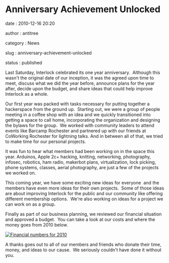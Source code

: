 Anniversary Achievement Unlocked
================================

date
:   2010-12-16 20:20

author
:   antitree

category
:   News

slug
:   anniversary-achievement-unlocked

status
:   published

Last Saturday, Interlock celebrated its one year anniversary.  Although
this wasn't the original date of our inception, it was the agreed upon
time to meet, discuss what we did the year before, announce plans for
the year after, decide upon the budget, and share ideas that could help
improve Interlock as a whole.

Our first year was packed with tasks necessary for putting together a
hackerspace from the ground up.  Starting out, we were a group of people
meeting in a coffee shop with an idea and we quickly transitioned into
getting a space to call home, incorporating the organization and
designing the bylaws for the group.  We worked with community leaders to
attend events like Barcamp Rochester and partnered up with our friends
at CoWorking Rochester for lightning talks. And in between all of that,
we tried to make time for our personal projects.

It was fun to hear what members had been working on in the space this
year. Arduinos, Apple 2c+ hacking, knitting, networking, photography,
infosec, robotics, ham radio, makerbot plans, virtualization, lock
picking, phone systems, classes, aerial photography, are just a few of
the projects we worked on.

This coming year, we have some exciting new ideas for everyone  and the
members have even more ideas for their own projects.  Some of those
ideas are about improving Interlock for the public and our community
like offering different membership options.  We're also working on ideas
for a project we can work on as a group.

Finally as part of our business planning, we reviewed our financial
situation and approved a budget.  You can take a look at our costs and
where the money goes from 2010 below.

[![Financial numbers for
2010](http://www.interlockroc.org/wp-content/uploads/2010/12/2010_expenses-300x124.png)](http://www.interlockroc.org/wp-content/uploads/2010/12/2010_expenses.png)

A thanks goes out to all of our members and friends who donate their
time, money, and ideas to our cause.  We seriously couldn't have done it
without you.
